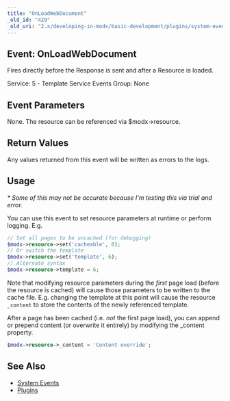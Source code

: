 ```yaml
---
title: "OnLoadWebDocument"
_old_id: "429"
_old_uri: "2.x/developing-in-modx/basic-development/plugins/system-events/onloadwebdocument"
---
```


## Event: OnLoadWebDocument

Fires directly before the Response is sent and after a Resource is loaded.

Service: 5 - Template Service Events
Group: None

## Event Parameters

None. The resource can be referenced via $modx->resource.

## Return Values

Any values returned from this event will be written as errors to the logs.

## Usage

_\* Some of this may not be accurate because I'm testing this via trial and error._

You can use this event to set resource parameters at runtime or perform logging. E.g.

``` php
// Set all pages to be uncached (for debugging)
$modx->resource->set('cacheable', 0);
// Or switch the template
$modx->resource->set('template', 6);
// Alternate syntax
$modx->resource->template = 6;
```

Note that modifying resource parameters during the _first_ page load (before the resource is cached) will cause those parameters to be written to the cache file. E.g. changing the template at this point will cause the resource `_content` to store the contents of the newly referenced template.

After a page has been cached (i.e. _not_ the first page load), you can append or prepend content (or overwrite it entirely) by modifying the \_content property.

``` php
$modx->resource->_content = 'Content override';
```

## See Also

- [System Events](extending-modx/plugins/system-events "System Events")
- [Plugins](extending-modx/plugins "Plugins")
